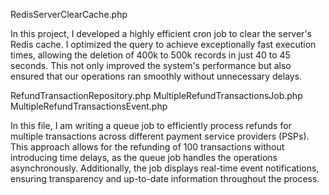 RedisServerClearCache.php

In this project, I developed a highly efficient cron job to clear the server's Redis cache. I optimized the query to achieve exceptionally fast execution times, allowing the deletion of 400k to 500k records in just 40 to 45 seconds. This not only improved the system's performance but also ensured that our operations ran smoothly without unnecessary delays.

RefundTransactionRepository.php
MultipleRefundTransactionsJob.php
MultipleRefundTransactionsEvent.php

In this file, I am writing a queue job to efficiently process refunds for multiple transactions across different payment service providers (PSPs). This approach allows for the refunding of 100 transactions without introducing time delays, as the queue job handles the operations asynchronously. Additionally, the job displays real-time event notifications, ensuring transparency and up-to-date information throughout the process.

